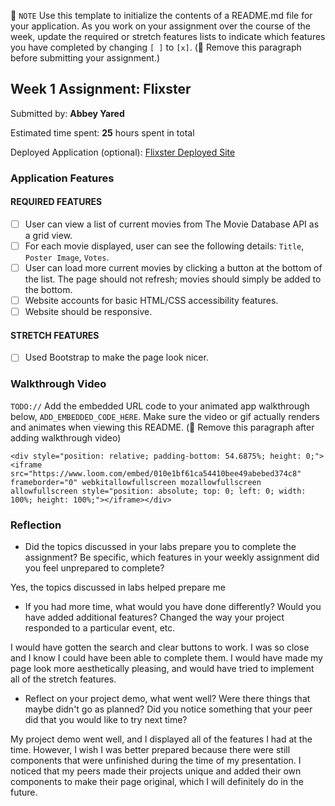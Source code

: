 📝 `NOTE` Use this template to initialize the contents of a README.md file for your application. As you work on your assignment over the course of the week, update the required or stretch features lists to indicate which features you have completed by changing `[ ]` to `[x]`. (🚫 Remove this paragraph before submitting your assignment.)

## Week 1 Assignment: Flixster

Submitted by: **Abbey Yared**

Estimated time spent: **25** hours spent in total

Deployed Application (optional): [Flixster Deployed Site](ADD_LINK_HERE)

### Application Features

#### REQUIRED FEATURES

- [ ] User can view a list of current movies from The Movie Database API as a grid view.
- [ ] For each movie displayed, user can see the following details: `Title`, `Poster Image`, `Votes`.
- [ ] User can load more current movies by clicking a button at the bottom of the list. The page should not refresh; movies should simply be added to the bottom.
- [ ] Website accounts for basic HTML/CSS accessibility features.
- [ ] Website should be responsive.

#### STRETCH FEATURES

- [ ] Used Bootstrap to make the page look nicer.

### Walkthrough Video

`TODO://` Add the embedded URL code to your animated app walkthrough below, `ADD_EMBEDDED_CODE_HERE`. Make sure the video or gif actually renders and animates when viewing this README. (🚫 Remove this paragraph after adding walkthrough video)

`<div style="position: relative; padding-bottom: 54.6875%; height: 0;"><iframe src="https://www.loom.com/embed/010e1bf61ca54410bee49abebed374c8" frameborder="0" webkitallowfullscreen mozallowfullscreen allowfullscreen style="position: absolute; top: 0; left: 0; width: 100%; height: 100%;"></iframe></div>`

### Reflection

* Did the topics discussed in your labs prepare you to complete the assignment? Be specific, which features in your weekly assignment did you feel unprepared to complete?

Yes, the topics discussed in labs helped prepare me

* If you had more time, what would you have done differently? Would you have added additional features? Changed the way your project responded to a particular event, etc.
  
I would have gotten the search and clear buttons to work. I was so close and I know I could have been able to complete them. I would have made my page look more aesthetically pleasing, and would have tried to implement all of the stretch features.

* Reflect on your project demo, what went well? Were there things that maybe didn't go as planned? Did you notice something that your peer did that you would like to try next time?

My project demo went well, and I displayed all of the features I had at the time. However, I wish I was better prepared because there were still components that were unfinished during the time of my presentation. I noticed that my peers made their projects unique and added their own components to make their page original, which I will definitely do in the future.

